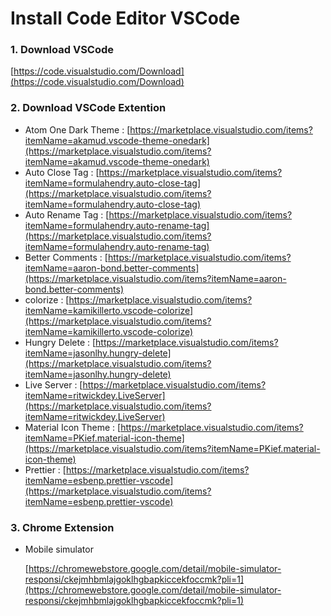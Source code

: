 # Install Code Editor VSCode

### 1. Download VSCode

[https://code.visualstudio.com/Download](https://code.visualstudio.com/Download)

### 2. Download VSCode Extention

* Atom One Dark Theme : [https://marketplace.visualstudio.com/items?itemName=akamud.vscode-theme-onedark](https://marketplace.visualstudio.com/items?itemName=akamud.vscode-theme-onedark)
* Auto Close Tag : [https://marketplace.visualstudio.com/items?itemName=formulahendry.auto-close-tag](https://marketplace.visualstudio.com/items?itemName=formulahendry.auto-close-tag)
* Auto Rename Tag : [https://marketplace.visualstudio.com/items?itemName=formulahendry.auto-rename-tag](https://marketplace.visualstudio.com/items?itemName=formulahendry.auto-rename-tag)
* Better Comments : [https://marketplace.visualstudio.com/items?itemName=aaron-bond.better-comments](https://marketplace.visualstudio.com/items?itemName=aaron-bond.better-comments)
* colorize : [https://marketplace.visualstudio.com/items?itemName=kamikillerto.vscode-colorize](https://marketplace.visualstudio.com/items?itemName=kamikillerto.vscode-colorize)
* Hungry Delete : [https://marketplace.visualstudio.com/items?itemName=jasonlhy.hungry-delete](https://marketplace.visualstudio.com/items?itemName=jasonlhy.hungry-delete)
* Live Server : [https://marketplace.visualstudio.com/items?itemName=ritwickdey.LiveServer](https://marketplace.visualstudio.com/items?itemName=ritwickdey.LiveServer)
* Material Icon Theme : [https://marketplace.visualstudio.com/items?itemName=PKief.material-icon-theme](https://marketplace.visualstudio.com/items?itemName=PKief.material-icon-theme)
* Prettier : [https://marketplace.visualstudio.com/items?itemName=esbenp.prettier-vscode](https://marketplace.visualstudio.com/items?itemName=esbenp.prettier-vscode)

### 3. Chrome Extension

*   Mobile simulator

    [https://chromewebstore.google.com/detail/mobile-simulator-responsi/ckejmhbmlajgoklhgbapkiccekfoccmk?pli=1](https://chromewebstore.google.com/detail/mobile-simulator-responsi/ckejmhbmlajgoklhgbapkiccekfoccmk?pli=1)
